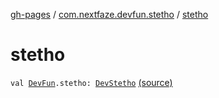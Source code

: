 [gh-pages](../index.md) / [com.nextfaze.devfun.stetho](index.md) / [stetho](./stetho.md)

# stetho

`val `[`DevFun`](../com.nextfaze.devfun.core/-dev-fun/index.md)`.stetho: `[`DevStetho`](-dev-stetho/index.md) [(source)](https://github.com/NextFaze/dev-fun/tree/master/devfun-stetho/src/main/java/com/nextfaze/devfun/stetho/Stetho.kt#L38)